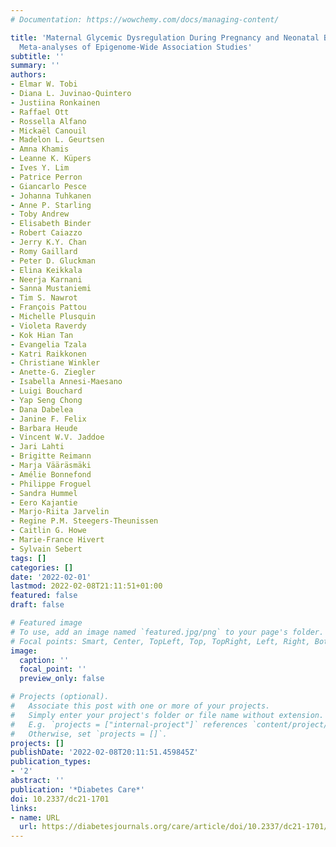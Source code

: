 ```yaml
---
# Documentation: https://wowchemy.com/docs/managing-content/

title: 'Maternal Glycemic Dysregulation During Pregnancy and Neonatal Blood DNA Methylation:
  Meta-analyses of Epigenome-Wide Association Studies'
subtitle: ''
summary: ''
authors:
- Elmar W. Tobi
- Diana L. Juvinao-Quintero
- Justiina Ronkainen
- Raffael Ott
- Rossella Alfano
- Mickaël Canouil
- Madelon L. Geurtsen
- Amna Khamis
- Leanne K. Küpers
- Ives Y. Lim
- Patrice Perron
- Giancarlo Pesce
- Johanna Tuhkanen
- Anne P. Starling
- Toby Andrew
- Elisabeth Binder
- Robert Caiazzo
- Jerry K.Y. Chan
- Romy Gaillard
- Peter D. Gluckman
- Elina Keikkala
- Neerja Karnani
- Sanna Mustaniemi
- Tim S. Nawrot
- François Pattou
- Michelle Plusquin
- Violeta Raverdy
- Kok Hian Tan
- Evangelia Tzala
- Katri Raikkonen
- Christiane Winkler
- Anette-G. Ziegler
- Isabella Annesi-Maesano
- Luigi Bouchard
- Yap Seng Chong
- Dana Dabelea
- Janine F. Felix
- Barbara Heude
- Vincent W.V. Jaddoe
- Jari Lahti
- Brigitte Reimann
- Marja Vääräsmäki
- Amélie Bonnefond
- Philippe Froguel
- Sandra Hummel
- Eero Kajantie
- Marjo-Riita Jarvelin
- Regine P.M. Steegers-Theunissen
- Caitlin G. Howe
- Marie-France Hivert
- Sylvain Sebert
tags: []
categories: []
date: '2022-02-01'
lastmod: 2022-02-08T21:11:51+01:00
featured: false
draft: false

# Featured image
# To use, add an image named `featured.jpg/png` to your page's folder.
# Focal points: Smart, Center, TopLeft, Top, TopRight, Left, Right, BottomLeft, Bottom, BottomRight.
image:
  caption: ''
  focal_point: ''
  preview_only: false

# Projects (optional).
#   Associate this post with one or more of your projects.
#   Simply enter your project's folder or file name without extension.
#   E.g. `projects = ["internal-project"]` references `content/project/deep-learning/index.md`.
#   Otherwise, set `projects = []`.
projects: []
publishDate: '2022-02-08T20:11:51.459845Z'
publication_types:
- '2'
abstract: ''
publication: '*Diabetes Care*'
doi: 10.2337/dc21-1701
links:
- name: URL
  url: https://diabetesjournals.org/care/article/doi/10.2337/dc21-1701/141057/Maternal-Glycemic-Dysregulation-During-Pregnancy
---
```

